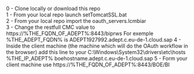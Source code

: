 
0 - Clone locally or download this repo  
1 - From your local repo launch setTomcatSSL.bat  
2 - From your local repo import the oauth_servers.lcmbiar  
3 - Change the restfull CMC value to https://%THE_FQDN_OF_ADEPT%:8443/biprws
      For exemple %THE_ADEPT_FQDN% is ADEPT1927992.adept.c.eu-de-1.cloud.sap
4 - Inside the client machine (the machine which will do the OAuth workflow in the browser) add this line to your C:\Windows\System32\drivers\etc\hosts 
      %THE_IP_ADEPT% boehostname.adept.c.eu-de-1.cloud.sap
5 - Form your client machine use  https://%THE_FQDN_OF_ADEPT%:8443/BOE/BI
